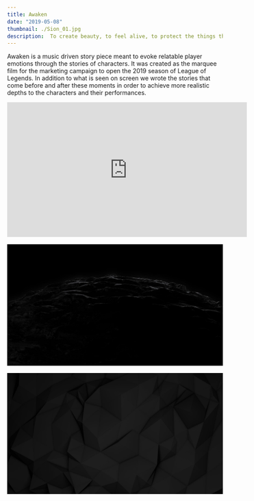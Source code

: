 ```yaml
---
title: Awaken
date: "2019-05-08"
thumbnail: ./Sion_01.jpg
description:  To create beauty, to feel alive, to protect the things they love, these are the reasons they fight.  When champions are pushed to the edge of their limits, we discover who they truly are.  Their deeds make them the legends of this world, but it’s what motivates them that makes them relatably human. 
---
```


Awaken is a music driven story piece meant to evoke relatable player emotions through the stories of characters.  It was created as the marquee film for the marketing campaign to open the 2019 season of League of Legends.  In addition to what is seen on screen we wrote the stories that come before and after these moments in order to achieve more realistic depths to the characters and their performances.

<div class="kg-card kg-image-card kg-width-full">

<iframe width="560" height="315" src="https://www.youtube.com/embed/zF5Ddo9JdpY?controls=0" title="YouTube video player" frameborder="0" allow="accelerometer; autoplay; clipboard-write; encrypted-media; gyroscope; picture-in-picture" allowfullscreen></iframe>

</div>

<div class="kg-card kg-image-card kg-width-full">

![Darkness](./BLACK_IX_desktop-1.jpg)

</div>

<div class="kg-card kg-image-card kg-width-full">

![Darkness](./BLACK_I_desktop-1.jpg)

</div>